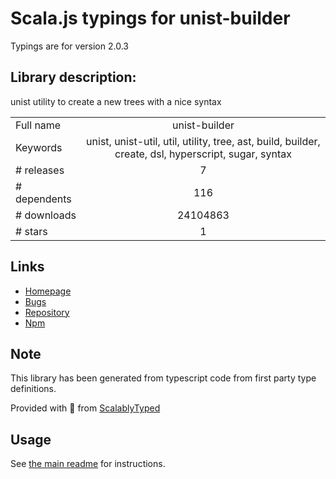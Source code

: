 
# Scala.js typings for unist-builder

Typings are for version 2.0.3

## Library description:
unist utility to create a new trees with a nice syntax

|                    |                 |
| ------------------ | :-------------: |
| Full name          | unist-builder |
| Keywords           | unist, unist-util, util, utility, tree, ast, build, builder, create, dsl, hyperscript, sugar, syntax |
| # releases         | 7 |
| # dependents       | 116 |
| # downloads        | 24104863 |
| # stars            | 1 |

## Links
- [Homepage](https://github.com/syntax-tree/unist-builder#readme)
- [Bugs](https://github.com/syntax-tree/unist-builder/issues)
- [Repository](https://github.com/syntax-tree/unist-builder)
- [Npm](https://www.npmjs.com/package/unist-builder)
    


## Note
This library has been generated from typescript code from first party type definitions.

Provided with :purple_heart: from [ScalablyTyped](https://github.com/oyvindberg/ScalablyTyped)

## Usage
See [the main readme](../../readme.md) for instructions.


